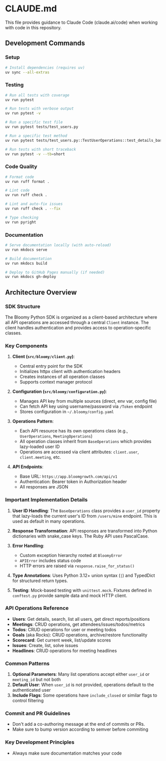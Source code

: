 # CLAUDE.md

This file provides guidance to Claude Code (claude.ai/code) when working with code in this repository.

## Development Commands

### Setup
```bash
# Install dependencies (requires uv)
uv sync --all-extras
```

### Testing
```bash
# Run all tests with coverage
uv run pytest

# Run tests with verbose output
uv run pytest -v

# Run a specific test file
uv run pytest tests/test_users.py

# Run a specific test method
uv run pytest tests/test_users.py::TestUserOperations::test_details_basic

# Run tests with short traceback
uv run pytest -v --tb=short
```

### Code Quality
```bash
# Format code
uv run ruff format .

# Lint code
uv run ruff check .

# Lint and auto-fix issues
uv run ruff check . --fix

# Type checking
uv run pyright
```

### Documentation
```bash
# Serve documentation locally (with auto-reload)
uv run mkdocs serve

# Build documentation
uv run mkdocs build

# Deploy to GitHub Pages manually (if needed)
uv run mkdocs gh-deploy
```

## Architecture Overview

### SDK Structure
The Bloomy Python SDK is organized as a client-based architecture where all API operations are accessed through a central `Client` instance. The client handles authentication and provides access to operation-specific classes.

### Key Components

1. **Client (`src/bloomy/client.py`)**: 
   - Central entry point for the SDK
   - Initializes httpx client with authentication headers
   - Creates instances of all operation classes
   - Supports context manager protocol

2. **Configuration (`src/bloomy/configuration.py`)**:
   - Manages API key from multiple sources (direct, env var, config file)
   - Can fetch API key using username/password via `/Token` endpoint
   - Stores configuration in `~/.bloomy/config.yaml`

3. **Operations Pattern**:
   - Each API resource has its own operations class (e.g., `UserOperations`, `MeetingOperations`)
   - All operation classes inherit from `BaseOperations` which provides lazy-loaded user ID
   - Operations are accessed via client attributes: `client.user`, `client.meeting`, etc.

4. **API Endpoints**:
   - Base URL: `https://app.bloomgrowth.com/api/v1`
   - Authentication: Bearer token in Authorization header
   - All responses are JSON

### Important Implementation Details

1. **User ID Handling**: The `BaseOperations` class provides a `user_id` property that lazy-loads the current user's ID from `/users/mine` endpoint. This is used as default in many operations.

2. **Response Transformation**: API responses are transformed into Python dictionaries with snake_case keys. The Ruby API uses PascalCase.

3. **Error Handling**: 
   - Custom exception hierarchy rooted at `BloomyError`
   - `APIError` includes status code
   - HTTP errors are raised via `response.raise_for_status()`

4. **Type Annotations**: Uses Python 3.12+ union syntax (`|`) and TypedDict for structured return types.

5. **Testing**: Mock-based testing with `unittest.mock`. Fixtures defined in `conftest.py` provide sample data and mock HTTP client.

### API Operations Reference

- **Users**: Get details, search, list all users, get direct reports/positions
- **Meetings**: CRUD operations, get attendees/issues/todos/metrics
- **Todos**: CRUD operations for user or meeting todos
- **Goals** (aka Rocks): CRUD operations, archive/restore functionality
- **Scorecard**: Get current week, list/update scores
- **Issues**: Create, list, solve issues
- **Headlines**: CRUD operations for meeting headlines

### Common Patterns

1. **Optional Parameters**: Many list operations accept either `user_id` or `meeting_id` but not both
2. **Default User**: When `user_id` is not provided, operations default to the authenticated user
3. **Include Flags**: Some operations have `include_closed` or similar flags to control filtering

### Commit and PR Guidelines

- Don't add a co-authoring message at the end of commits or PRs.
- Make sure to bump version according to semver before commiting

### Key Development Principles

- Always make sure documentation matches your code